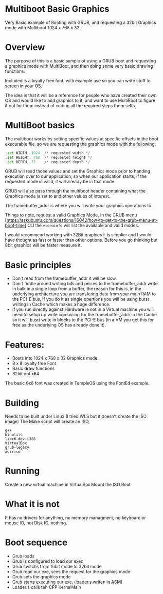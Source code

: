 # Multiboot Basic Graphics
Very Basic example of Booting with GRUB, and requesting a 32bit Graphics mode with Multiboot 1024 x 768 x 32

# Overview
The purpose of this is a basic sample of using a GRUB boot and requesting a graphics mode with MultiBoot, and then doing some very basic drawing functions.

Included is a loyalty free font, with example use so you can write stuff to screen in your OS.

The idea is that it will be a reference for people who have created their own OS and would like to add graphics to it, and want to use MultiBoot to figure it out for them instead of coding all the required steps them selfs. 

# MultiBoot basics
The multiboot works by setting specific values at specific offsets in the boot execurable file, so we are requesting the graphics mode with the following:
```asm
.set WIDTH, 1024  /* requested width */
.set HEIGHT, 768  /* requested height */
.set DEPTH, 32    /* requested depth */
```

GRUB will read those values and set the Graphics mode prior to handing execution over to our application, so when our application starts, if the requested mode is valid, it will already be in that mode.

GRUB will also pass through the multiboot header containing what the Graphics mode is set to and other values of interest.

The framebuffer_addr is where you will write your graphics operations to.

Things to note, request a valid Graphics Mode, In the GRUB menu [https://askubuntu.com/questions/16042/how-to-get-to-the-grub-menu-at-boot-time] CLI the `videoinfo` will list the available and valid modes.

I would recommend working with 32Bit graphics it is simplier and I would have thought as fast or faster than other options. Before you go thinking but 8bit graphics will be faster measure it.

# Basic principles
* Don't read from the framebuffer_addr it will be slow.
* Don't fiddle around writing bits and peices to the framebuffer_addr write in bulk in a single loop from a buffer, the reason for this is, in the underlying architecture you are transfering data from your main RAM to the PCI-E bus, if you do it as single opertions you will be using burst writing in Cache which makes a huge difference.
* If you run directly against Hardware ie not in a Virtual machine you will need to setup up write combining for the framebuffer_addr in the Cache so it will busrt write in blocks to the PCI-E bus (in a VM you get this for free as the underlying OS has already done it).

# Features:
* Boots into 1024 x 768 x 32 Graphics mode.
* 8 x 8 loyalty free Font
* Basic draw functions
* 32bit not x64

The basic 8x8 font was created in TempleOS using the FontEd example.

# Building
Needs to be built under Linux (I tried WLS but it doesn't create the ISO image)
The Make script will create an ISO, 
```
g++ 
binutils 
libc6-dev-i386
VirtualBox 
grub-legacy 
xorriso
```


# Running
Create a new virtual machine in VirtualBox
Mount the ISO
Boot

# What it is not
It has no drivers for anything, no memory managment, no keyboard or mouse IO, not Disk IO, nothing.

# Boot sequence
* Grub loads
* Grub is configured to load our exec
* Grub switchs from 16bit mode to 32bit mode
* Grub read our exe, sees the request for the graphics mode
* Grub sets the graphics mode
* Grub starts executing our exe, (loader.s writen in ASM)
* Loader.s calls teh CPP KernalMain

